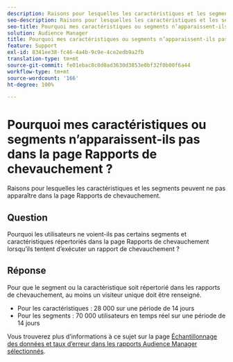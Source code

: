 ```yaml
---
description: Raisons pour lesquelles les caractéristiques et les segments peuvent ne pas apparaître dans la page Rapports de chevauchement.
seo-description: Raisons pour lesquelles les caractéristiques et les segments peuvent ne pas apparaître dans la page Rapports de chevauchement.
seo-title: Pourquoi mes caractéristiques ou segments n’apparaissent-ils pas dans la page Rapports de chevauchement ?
solution: Audience Manager
title: Pourquoi mes caractéristiques ou segments n’apparaissent-ils pas dans la page Rapports de chevauchement ?
feature: Support
exl-id: 8341ee38-fc46-4a4b-9c9e-4ce2edb9a2fb
translation-type: tm+mt
source-git-commit: fe01ebac8c0d0ad3630d3853e0bf32f0b00f6a44
workflow-type: tm+mt
source-wordcount: '166'
ht-degree: 100%

---
```


# Pourquoi mes caractéristiques ou segments n’apparaissent-ils pas dans la page Rapports de chevauchement ?

Raisons pour lesquelles les caractéristiques et les segments peuvent ne pas apparaître dans la page Rapports de chevauchement.

## Question

Pourquoi les utilisateurs ne voient-ils pas certains segments et caractéristiques répertoriés dans la page Rapports de chevauchement lorsqu’ils tentent d’exécuter un rapport de chevauchement ?

## Réponse

Pour que le segment ou la caractéristique soit répertorié dans les rapports de chevauchement, au moins un visiteur unique doit être renseigné.

* Pour les caractéristiques : 28 000 sur une période de 14 jours
* Pour les segments : 70 000 utilisateurs en temps réel sur une période de 14 jours

Vous trouverez plus d’informations à ce sujet sur la page [Échantillonnage des données et taux d’erreur dans les rapports Audience Manager sélectionnés](..//reporting/report-sampling.md).
